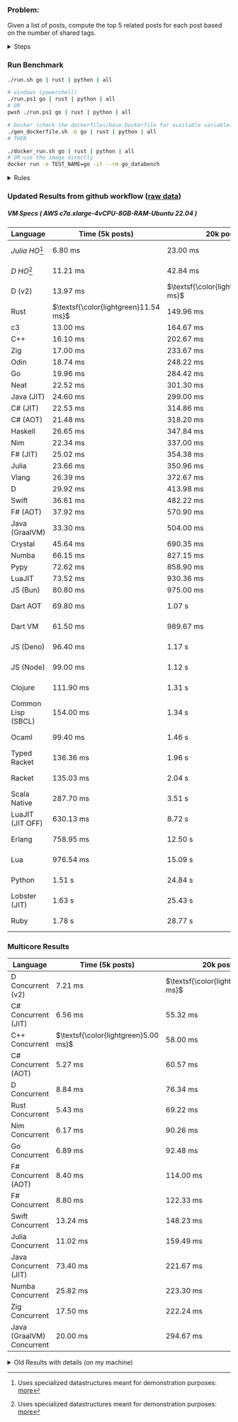 ### Problem:

Given a list of posts, compute the top 5 related posts for each post based on the number of shared tags.

<details>
<summary> Steps </summary>

-   Read the posts JSON file.
-   Iterate over the posts and populate a map containing: `tag -> List<int>`, with the int representing the post index of each post with that tag.
-   Iterate over the posts and for each post:
    -   Create a map: `PostIndex -> int` to track the number of shared tags
    -   For each tag, Iterate over the posts that have that tag
    -   For each post, increment the shared tag count in the map.
-   Sort the related posts by the number of shared tags.
-   Write the top 5 related posts for each post to a new JSON file.
</details>

### Run Benchmark

```bash
./run.sh go | rust | python | all

# windows (powershell)
./run.ps1 go | rust | python | all
# OR
pwsh ./run.ps1 go | rust | python | all

# Docker (check the dockerfiles/base.Dockerfile for available variables)
./gen_dockerfile.sh -b go | rust | python | all
# THEN

./docker_run.sh go | rust | python | all
# OR use the image directly
docker run -e TEST_NAME=go -it --rm go_databench
```

<details>
<summary> Rules </summary>

<h3>No:</h3>

-   FFI (including assembly inlining)
-   Unsafe code blocks
-   Custom benchmarking
-   Disabling runtime checks (bounds etc)
-   Specific hardware targeting
-   SIMD for single threaded solutions
-   Hardcoding number of posts
-   Lazy evaluation (Unless results are computed at runtime and timed)
-   Computation Caching

<h3>Must:</h3>

-   Support up to 100,000 posts
-   Support UTF8 strings
-   Parse json at runtime
-   Support up to 100 tags
-   Represent tags as strings
-   Be production ready
-   Use less than 8GB of memory
</details>

### Updated Results from github workflow ([raw data](https://github.com/jinyus/related_post_gen/blob/main/results))

##### VM Specs ( AWS c7a.xlarge-4vCPU-8GB-RAM-Ubuntu 22.04 )

| Language         | Time (5k posts)                       | 20k posts                              | 60k posts                           | Total     |
| ---------------- | ------------------------------------- | -------------------------------------- | ----------------------------------- | --------- |
| _Julia HO_[^1] | 6.80 ms | 23.00 ms | 99.33 ms | 129.13 ms |
| _D HO_[^1] | 11.21 ms | 42.84 ms | 122.06 ms | 176.11 ms |
| D (v2) | 13.97 ms | $\textsf{\color{lightgreen}146.70 ms}$ | $\textsf{\color{lightgreen}1.14 s}$ | 1.30 s |
| Rust | $\textsf{\color{lightgreen}11.54 ms}$ | 149.96 ms | 1.30 s | 1.46 s |
| c3 | 13.00 ms | 164.67 ms | 1.33 s | 1.51 s |
| C++ | 16.10 ms | 202.67 ms | 1.72 s | 1.94 s |
| Zig | 17.00 ms | 233.67 ms | 1.99 s | 2.24 s |
| Odin | 18.74 ms | 248.22 ms | 2.12 s | 2.39 s |
| Go | 19.96 ms | 284.42 ms | 2.49 s | 2.79 s |
| Neat | 22.52 ms | 301.30 ms | 2.54 s | 2.87 s |
| Java (JIT) | 24.60 ms | 299.00 ms | 2.62 s | 2.94 s |
| C# (JIT) | 22.53 ms | 314.86 ms | 2.76 s | 3.10 s |
| C# (AOT) | 21.48 ms | 318.20 ms | 2.79 s | 3.12 s |
| Haskell | 26.65 ms | 347.84 ms | 2.81 s | 3.19 s |
| Nim | 22.34 ms | 337.00 ms | 2.95 s | 3.31 s |
| F# (JIT) | 25.02 ms | 354.38 ms | 3.02 s | 3.40 s |
| Julia | 23.66 ms | 350.96 ms | 3.10 s | 3.47 s |
| Vlang | 26.39 ms | 372.67 ms | 3.24 s | 3.64 s |
| D | 29.92 ms | 413.98 ms | 3.60 s | 4.05 s |
| Swift | 36.61 ms | 482.22 ms | 4.19 s | 4.71 s |
| F# (AOT) | 37.92 ms | 570.90 ms | 5.07 s | 5.68 s |
| Java (GraalVM) | 33.30 ms | 504.00 ms | 5.47 s | 6.01 s |
| Crystal | 45.64 ms | 690.35 ms | 6.03 s | 6.77 s |
| Numba | 66.15 ms | 827.15 ms | 6.94 s | 7.83 s |
| Pypy | 72.62 ms | 858.90 ms | 7.38 s | 8.31 s |
| LuaJIT | 73.52 ms | 930.36 ms | 7.84 s | 8.84 s |
| JS (Bun) | 80.80 ms | 975.00 ms | 8.49 s | 9.55 s |
| Dart AOT | 69.80 ms | 1.07 s | 9.43 s | 10.57 s |
| Dart VM | 61.50 ms | 989.67 ms | 9.94 s | 10.99 s |
| JS (Deno) | 96.40 ms | 1.17 s | 10.61 s | 11.88 s |
| JS (Node) | 99.00 ms | 1.12 s | 11.03 s | 12.25 s |
| Clojure | 111.90 ms | 1.31 s | 10.97 s | 12.39 s |
| Common Lisp (SBCL) | 154.00 ms | 1.34 s | 11.20 s | 12.69 s |
| Ocaml | 99.40 ms | 1.46 s | 13.05 s | 14.61 s |
| Typed Racket | 136.36 ms | 1.96 s | 16.31 s | 18.41 s |
| Racket | 135.03 ms | 2.04 s | 16.69 s | 18.87 s |
| Scala Native | 287.70 ms | 3.51 s | 30.07 s | 33.87 s |
| LuaJIT (JIT OFF) | 630.13 ms | 8.72 s | 83.86 s | 93.21 s |
| Erlang | 758.95 ms | 12.50 s | 107.46 s | 120.72 s |
| Lua | 976.54 ms | 15.09 s | 136.84 s | 152.90 s |
| Python | 1.51 s | 24.84 s | 215.18 s | 241.53 s |
| Lobster (JIT) | 1.63 s | 25.43 s | 227.06 s | 254.13 s |
| Ruby | 1.78 s | 28.77 s | 254.93 s | 285.48 s |

### Multicore Results

| Language       | Time (5k posts) | 20k posts        | 60k posts        | Total     |
| -------------- | --------------- | ---------------- | ---------------- | --------- |
| D Concurrent (v2) | 7.21 ms | $\textsf{\color{lightgreen}54.85 ms}$ | $\textsf{\color{lightgreen}326.77 ms}$ | 388.83 ms |
| C# Concurrent (JIT) | 6.56 ms | 55.32 ms | 450.54 ms | 512.42 ms |
| C++ Concurrent | $\textsf{\color{lightgreen}5.00 ms}$ | 58.00 ms | 477.00 ms | 540.00 ms |
| C# Concurrent (AOT) | 5.27 ms | 60.57 ms | 487.37 ms | 553.22 ms |
| D Concurrent | 8.84 ms | 76.34 ms | 560.38 ms | 645.56 ms |
| Rust Concurrent | 5.43 ms | 69.22 ms | 602.36 ms | 677.00 ms |
| Nim Concurrent | 6.17 ms | 90.26 ms | 657.74 ms | 754.17 ms |
| Go Concurrent | 6.89 ms | 92.48 ms | 771.56 ms | 870.92 ms |
| F# Concurrent (AOT) | 8.40 ms | 114.00 ms | 1.00 s | 1.13 s |
| F# Concurrent | 8.80 ms | 122.33 ms | 1.08 s | 1.21 s |
| Swift Concurrent | 13.24 ms | 148.23 ms | 1.20 s | 1.37 s |
| Julia Concurrent | 11.02 ms | 159.49 ms | 1.40 s | 1.57 s |
| Java Concurrent (JIT) | 73.40 ms | 221.67 ms | 1.41 s | 1.70 s |
| Numba Concurrent | 25.82 ms | 223.30 ms | 1.62 s | 1.87 s |
| Zig Concurrent | 17.50 ms | 222.24 ms | 1.86 s | 2.10 s |
| Java (GraalVM) Concurrent | 20.00 ms | 294.67 ms | 1.81 s | 2.12 s |

<details>
<summary> Old Results with details (on my machine) </summary>

| Language   | Processing Time | Total (+ I/O) | Details                                                                                                                                                                                                                                                                                         |
| ---------- | --------------- | ------------- | ----------------------------------------------------------------------------------------------------------------------------------------------------------------------------------------------------------------------------------------------------------------------------------------------- |
| Rust       | -               | 4.5s          | Initial                                                                                                                                                                                                                                                                                         |
| Rust v2    | -               | 2.60s         | Replace std HashMap with fxHashMap by [phazer99](https://www.reddit.com/r/rust/comments/16plgok/comment/k1rtr4x/?utm_source=share&utm_medium=web2x&context=3)                                                                                                                                   |
| Rust v3    | -               | 1.28s         | Preallocate and reuse map and unstable sort by [vdrmn](https://www.reddit.com/r/rust/comments/16plgok/comment/k1rzo7g/?utm_source=share&utm_medium=web2x&context=3) and [Darksonn](https://www.reddit.com/r/rust/comments/16plgok/comment/k1rzwdx/?utm_source=share&utm_medium=web2x&context=3) |
| Rust v4    | -               | 0.13s         | Use Post index as key instead of Pointer and Binary Heap by [RB5009](https://www.reddit.com/r/rust/comments/16plgok/comment/k1s5ea0/?utm_source=share&utm_medium=web2x&context=3)                                                                                                               |
| Rust v5    | 38ms            | 52ms          | Rm hashing from loop and use vec[count] instead of map[index]count by RB5009                                                                                                                                                                                                                    |
| Rust v6    | 23ms            | 36ms          | Optimized Binary Heap Ops by [scottlamb](https://github.com/jinyus/related_post_gen/pull/12)                                                                                                                                                                                                    |
| Rust Rayon | 9ms             | 22ms          | Parallelize by [masmullin2000](https://github.com/jinyus/related_post_gen/pull/4)                                                                                                                                                                                                               |
| Rust Rayon | 8ms             | 22ms          | Remove comparison out of hot loop                                                                                                                                                                                                                                                               |
| ⠀          | ⠀               | ⠀             | ⠀                                                                                                                                                                                                                                                                                               |
| Go         | -               | 1.5s          | Initial                                                                                                                                                                                                                                                                                         |
| Go v2      | -               | 80ms          | Add rust optimizations                                                                                                                                                                                                                                                                          |
| Go v3      | 56ms            | 70ms          | Use goccy/go-json                                                                                                                                                                                                                                                                               |
| Go v3      | 34ms            | 55ms          | Use generic binaryheap by [DrBlury](https://github.com/jinyus/related_post_gen/pull/7)                                                                                                                                                                                                          |
| Go v4      | 26ms            | 50ms          | Replace binary heap with custom priority queue                                                                                                                                                                                                                                                  |
| Go v5      | 20ms            | 43ms          | Remove comparison out of hot loop                                                                                                                                                                                                                                                               |
| Go Con     | 10ms            | 33ms          | Go concurrency by [tirprox](https://github.com/jinyus/related_post_gen/pull/17) and [DrBlury](https://github.com/jinyus/related_post_gen/pull/8)                                                                                                                                                |
| Go Con v2  | 5ms             | 29ms          | Use arena, use waitgroup, rm binheap by [DrBlury](https://github.com/jinyus/related_post_gen/pull/20)                                                                                                                                                                                           |
| ⠀          | ⠀               | ⠀             | ⠀                                                                                                                                                                                                                                                                                               |
| Python     | -               | 7.81s         | Initial                                                                                                                                                                                                                                                                                         |
| Python v2  | 1.35s           | 1.53s         | Add rust optimizations by [dave-andersen](https://github.com/jinyus/related_post_gen/pull/10)                                                                                                                                                                                                   |
| Numpy      | 0.57s           | 0.85s         | Numpy implementation by [Copper280z](https://github.com/jinyus/related_post_gen/pull/11)                                                                                                                                                                                                        |
| ⠀          | ⠀               | ⠀             | ⠀                                                                                                                                                                                                                                                                                               |
| Crystal    | 50ms            | 96ms          | Inital w/ previous optimizations                                                                                                                                                                                                                                                                |
| Crystal v2 | 33ms            | 72ms          | Replace binary heap with custom priority queue                                                                                                                                                                                                                                                  |
| ⠀          | ⠀               | ⠀             | ⠀                                                                                                                                                                                                                                                                                               |
| Odin       | 110ms           | 397ms         | Ported from golang code                                                                                                                                                                                                                                                                         |
| Odin v2    | 104ms           | 404ms         | Remove comparison out of hot loop                                                                                                                                                                                                                                                               |
| ⠀          | ⠀               | ⠀             | ⠀                                                                                                                                                                                                                                                                                               |
| Dart VM    | 125ms           | 530ms         | Ported from golang code                                                                                                                                                                                                                                                                         |
| Dart bin   | 274ms           | 360ms         | Compiled executable                                                                                                                                                                                                                                                                             |
| ⠀          | ⠀               | ⠀             | ⠀                                                                                                                                                                                                                                                                                               |
| Vlang      | 339ms           | 560ms         | Ported from golang code                                                                                                                                                                                                                                                                         |
| ⠀          | ⠀               | ⠀             | ⠀                                                                                                                                                                                                                                                                                               |
| Zig        | 80ms            | 110ms         | Provided by [akhildevelops](https://github.com/jinyus/related_post_gen/pull/30)                                                                                                                                                                                                                 |

</details>

[^1]: Uses specialized datastructures meant for demonstration purposes: [more](https://github.com/LilithHafner/Jokes/tree/main/SuperDataStructures.jl)
[^2]: Inko is currently in beta and optimizations haven't been applied. [more](https://github.com/jinyus/related_post_gen/pull/440#issuecomment-1816583612)